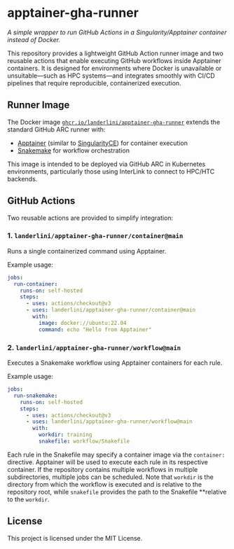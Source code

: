 # apptainer-gha-runner

*A simple wrapper to run GitHub Actions in a Singularity/Apptainer container instead of Docker.*

This repository provides a lightweight GitHub Action runner image and two reusable actions that enable executing GitHub workflows inside Apptainer containers. It is designed for environments where Docker is unavailable or unsuitable—such as HPC systems—and integrates smoothly with CI/CD pipelines that require reproducible, containerized execution.

## Runner Image

The Docker image [`ghcr.io/landerlini/apptainer-gha-runner`](https://github.com/landerlini/apptainer-gha-runner) extends the standard GitHub ARC runner with:

- [Apptainer](https://apptainer.org) (similar to [SingularityCE](https://docs.sylabs.io/guides/4.3/user-guide/)) for container execution  
- [Snakemake](https://snakemake.org) for workflow orchestration  

This image is intended to be deployed via GitHub ARC in Kubernetes environments, particularly those using InterLink to connect to HPC/HTC backends.

## GitHub Actions

Two reusable actions are provided to simplify integration:

### 1. `landerlini/apptainer-gha-runner/container@main`

Runs a single containerized command using Apptainer.

Example usage:

```yaml
jobs:
  run-container:
    runs-on: self-hosted
    steps:
      - uses: actions/checkout@v3
      - uses: landerlini/apptainer-gha-runner/container@main
        with:
          image: docker://ubuntu:22.04
          command: echo "Hello from Apptainer"
```

### 2. `landerlini/apptainer-gha-runner/workflow@main`

Executes a Snakemake workflow using Apptainer containers for each rule.

Example usage:

```yaml
jobs:
  run-snakemake:
    runs-on: self-hosted
    steps:
      - uses: actions/checkout@v3
      - uses: landerlini/apptainer-gha-runner/workflow@main
        with:
          workdir: training
          snakefile: workflow/Snakefile

```

Each rule in the Snakefile may specify a container image via the `container:` directive. 
Apptainer will be used to execute each rule in its respective container.
If the repository contains multiple workflows in multiple subdirectories, multiple jobs 
can be scheduled. Note that `workdir` is the directory from which the workflow is executed 
and is relative to the repository root, while `snakefile` provides the path to the Snakefile
**relative to the `workdir`.

## License

This project is licensed under the MIT License.
